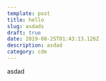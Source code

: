 ```yaml
---
template: post
title: hello
slug: asdads
draft: true
date: 2019-08-25T01:43:13.126Z
description: asdad
category: cde
---
```

asdad
